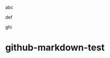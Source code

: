 <script type="application/ld+json"><![CDATA[
{
  "@context": "http://schema.org/",
  "@type": "CreativeWork",
  "dateCreated": "2016-05-09T06:00+08:00"
}
]]></script>

abc

<p />

def

ghi

# github-markdown-test
